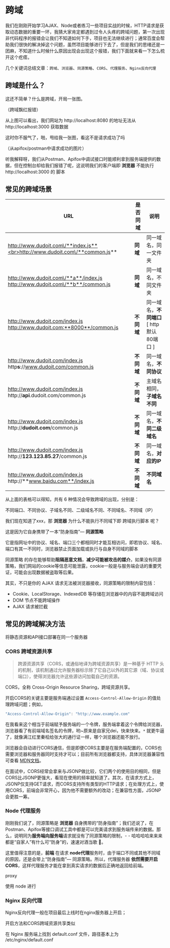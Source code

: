 # 跨域

我们在刚刚开始学习AJAX、Node或者练习一些项目实战的时候，HTTP请求是获取动态数据的重要一环，我猜大家肯定都遇到过令人头疼的跨域问题，第一次出现非代码程序的报错会让我们不知道如何下手，项目也无法继续进行；通常百度会帮助我们很快的解决掉这个问题，虽然项目能够进行下去了，但是我们的思绪还是一团麻，不知道什么时候什么原因出现会出现这个报错，我们下面就来看一下怎么梳开这个疙瘩。

几个关键词总结文章：`跨域`、`浏览器`、`同源策略`、`CORS`、`代理服务`、`Nginx反向代理`

## 跨域是什么？

这还不简单？什么是跨域，开局一张图。

（跨域飘红报错）

从上图可以看出，我们网站为 http://localhost:8080 的地址无法从 http://localhost:3000 获取数据

这时你不服气了，啪，甩给我一张图，看这不是请求成功了吗

（从apifox/postman中请求成功的图片）

听我解释呀，我们从Postman、Apifox中调试接口时能顺利拿到服务端提供的数据，但在控制台却给我们报错了呢，这说明我们的客户端即 **浏览器** 不能执行 http://localhost:3000 的 脚本

## 常见的跨域场景

|**URL**|**是否同域**|**说明**|
|-|-|-|
|http://www.dudoit.com\/**index.js**<br>http://www.dudoit.com\/**common.js**|**同域**|同一域名，同一文件夹|
|http://www.dudoit.com\/**a**/index.js<br>http://www.dudoit.com\/**b**/common.js|**同域**|同一域名，不同文件夹|
|http://www.dudoit.com/index.js<br>http://www.dudoit.com:**8000**/common.js|**不同域**|同一域名，**不同端口** <br>[ http默认80端口 ]|
|http://www.dudoit.com/index.js<br>http**s**:\//www.dudoit.com/common.js|**不同域**|同一域名，**不同协议**|
|http://www.dudoit.com/index.js<br>http://**api**.dudoit.com/common.js|**不同域**|主域名相同，**子域名不同**|
|http://www.dudoit.com/index.js<br>http://**dudoit.com**/common.js|**不同域**|同一域名，**不同二级域名**|
|http://www.dudoit.com/index.js<br>http://**123.123.85.27**/common.js|**不同域**|同一域名，**对应的IP**|
|http://www.dudoit.com/index.js<br>http://**www.baidu.com**/index.js|**不同域**|**不同域名**|

从上面的表格可以得知，共有 6 种情况会导致跨域的出现，分别是：

不同端口、不同协议、子域名不同、二级域名不同、不同域名、不同域（IP）

我们现在知道了xxx，那 **浏览器** 为什么不能执行不同域下即 跨域执行脚本 呢？

这是因为它自身携带了一本“防身指南”— **同源策略**

它是指网址中的协议、域名、端口三个都相同时才能互相访问，即若协议、域名、端口有其一不同时，浏览器禁止页面加载或执行与自身不同域的脚本

同源策略 的存在能够帮助**阻隔恶意文档**，**减少可能被攻击的媒介**。如果没有同源策略，我们网站的cookie等信息可能泄露，cookie一般是与服务端会话的重要凭证，可能会出现数据被盗取等后果。

其实，不只是你的 AJAX 请求无法被浏览器接收，同源策略的限制内容包括：

- Cookie、LocalStorage、IndexedDB 等存储在浏览器中的内容不能跨域访问
- DOM 节点不能跨域操作
- AJAX 请求被拦截

## 常见的跨域解决方法

将静态资源和API接口部署在同一个服务器

### CORS 跨域资源共享

> 跨源资源共享（CORS，或通俗地译为跨域资源共享）是一种基于 HTTP 头的机制，该机制通过允许服务器标示除了它自己以外的其它源（域、协议或端口），使得浏览器允许这些源访问加载自己的资源。

CORS，全称 Cross-Origin Resource Sharing，跨域资源共享。

开启CORS的关键主要是服务端通过设置 `Access-Control-Allow-Origin` 的值处理跨域问题；例如，

```JavaScript
"Access-Control-Allow-Origin": "http://www.example.com"
```

在我看来这个相当于前端赋予服务端的一个令牌，服务端拿着这个令牌给浏览器，浏览器看了有前端域名签名的令牌，哟~原来是自家兄dei，快来快来。`*` 就更牛逼了，就像满江红里秦桧给张大的通行证一样，哪个浏览器还能不放行。

浏览器会自动进行CORS通信，但是即便CORS主要是在服务端配置的，CORS也需要浏览器和服务器同时支持才可以；目前所有浏览器都支持，具体浏览器兼容性可查看 [MDN文档](https://developer.mozilla.org/zh-CN/docs/Web/HTTP/CORS#%E6%B5%8F%E8%A7%88%E5%99%A8%E5%85%BC%E5%AE%B9%E6%80%A7)。

在面试中，CORS经常会拿来与JSONP做比较，它们两个的使用目的相同，但是CORS比JSONP更强大，看现在使用的频率就知道了。其次，在请求方式上，JSONP仅支持GET请求，而CORS支持所有类型的HTTP请求；在处理方式上，使用CORS，前端会非常开心，因为他不需要额外的改动；在兼容性方面，JSONP会更胜一筹。

### Node 代理服务

刚刚我们说了，同源策略是 **浏览器** 自身携带的“防身指南”；我们还说了，在Postman、Apifox等接口调试工具中都是可以完美请求到服务端传来的数据。那么，说明同为**服务端向服务端**请求就没有了同源策略的限制，- - 哈哈哈哈来来来都是“自家人”有什么可“防身”的，速速对酒当歌 🍻。

这里值得注意的是，**前端** 在请求 **node代理**服务时，由于端口不同或其他不同域的原因，还是会带上“防身指南”— 同源策略。所以，代理服务器 **依然需要开启CORS**，这样代理服务才能在拿到真实请求的数据后正确地返回给前端。

proxy

使用 node 进行

### Nginx 反向代理

Nginx反向代理一般在项目最后上线时在nginx服务器上开启；

开启方法和CORS跨域资源共享类似

在 Nginx 服务端上找到 default.conf 文件，路径基本上为 /etc/nginx/default.conf